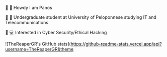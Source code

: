 :small_orange_diamond: :vulcan_salute: Howdy I am Panos

:small_orange_diamond: :open_book: Undergraduate student at University of Peloponnese  studying IT and Telecommunications 

:small_orange_diamond: :computer: Interested in Cyber Security/Ethical Hacking

![TheReaperGR's GitHub stats](https://github-readme-stats.vercel.app/api?username=TheReaperGR&theme
